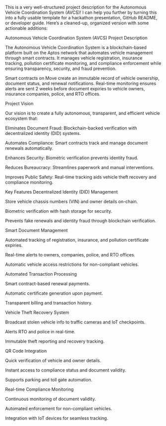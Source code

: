 This is a very well-structured project description for the Autonomous Vehicle Coordination System (AVCS)! I can help you further by turning this into a fully usable template for a hackathon presentation, GitHub README, or developer guide. Here’s a cleaned-up, organized version with some actionable additions:

Autonomous Vehicle Coordination System (AVCS)
Project Description

The Autonomous Vehicle Coordination System is a blockchain-based platform built on the Aptos network that automates vehicle management through smart contracts. It manages vehicle registration, insurance tracking, pollution certificate monitoring, and compliance enforcement while ensuring transparency, security, and fraud prevention.

Smart contracts on Move create an immutable record of vehicle ownership, document status, and renewal notifications. Real-time monitoring ensures alerts are sent 2 weeks before document expiries to vehicle owners, insurance companies, police, and RTO offices.

Project Vision

Our vision is to create a fully autonomous, transparent, and efficient vehicle ecosystem that:

Eliminates Document Fraud: Blockchain-backed verification with decentralized identity (DID) systems.

Automates Compliance: Smart contracts track and manage document renewals automatically.

Enhances Security: Biometric verification prevents identity fraud.

Reduces Bureaucracy: Streamlines paperwork and manual interventions.

Improves Public Safety: Real-time tracking aids vehicle theft recovery and compliance monitoring.

Key Features
Decentralized Identity (DID) Management

Store vehicle chassis numbers (VIN) and owner details on-chain.

Biometric verification with hash storage for security.

Prevents fake renewals and identity fraud through blockchain verification.

Smart Document Management

Automated tracking of registration, insurance, and pollution certificate expiries.

Real-time alerts to owners, companies, police, and RTO offices.

Automatic vehicle access restrictions for non-compliant vehicles.

Automated Transaction Processing

Smart contract-based renewal payments.

Automatic certificate generation upon payment.

Transparent billing and transaction history.

Vehicle Theft Recovery System

Broadcast stolen vehicle info to traffic cameras and IoT checkpoints.

Alerts RTO and police in real-time.

Immutable theft reporting and recovery tracking.

 QR Code Integration

Quick verification of vehicle and owner details.

Instant access to compliance status and document validity.

Supports parking and toll gate automation.

 Real-time Compliance Monitoring

Continuous monitoring of document validity.

Automated enforcement for non-compliant vehicles.

Integration with IoT devices for seamless tracking.
